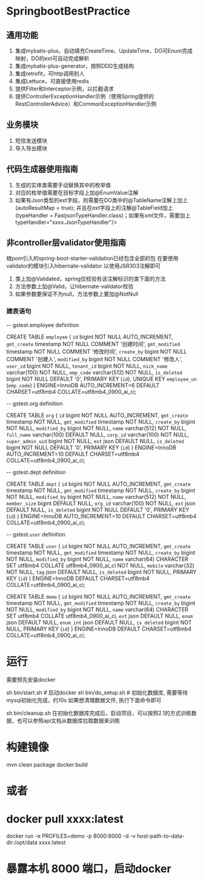 # SpringbootBestPractice

## 通用功能
1. 集成mybatis-plus，自动填充CreateTime、UpdateTime，DO可Enum完成映射，DO的ext可自动完成解析
2. 集成mybatis-plus-generator，按照DDD生成结构
3. 集成retrofit，可http调用别人
4. 集成Lettuce，可直接使用redis
5. 提供Filter和Interceptor示例，以拦截请求
6. 提供ControllerExceptionHandler示例（使用Spring提供的RestControllerAdvice）和CommonExceptionHandler示例

## 业务模块
1. 短信发送模块
2. 导入导出模块

## 代码生成器使用指南
1. 生成的实体类需要手动替换其中的枚举值
2. 对应的枚举值需要在目标字段上加@EnumValue注解
3. 如果有Json类型的ext字段，则需要在DO类中的@TableName注解上加上(autoResultMap = true); 并且在ext字段上的注解@TableField加上(typeHandler =
   FastjsonTypeHandler.class)；如果有xml文件，需要加上typeHandler="xxxx.JsonTypeHandler"/>

## 非controller层validator使用指南

根pom引入的spring-boot-starter-validation已经包含全部的包
在要使用validator的模块引入hibernate-validator 以使用JSR303注解即可

1. 类上加@Validated，spring仅校验有该注解标识的类下面的方法
2. 方法参数上加@Valid，让hibernate-validator校验
3. 如果参数要保证不为null，方法参数上要加@NotNull

### 建表语句

-- gstest.employee definition

CREATE TABLE `employee` (
`id` bigint NOT NULL AUTO_INCREMENT,
`gmt_create` timestamp NOT NULL COMMENT '创建时间',
`gmt_modified` timestamp NOT NULL COMMENT '修改时间',
`create_by` bigint NOT NULL COMMENT '创建人',
`modified_by` bigint NOT NULL COMMENT '修改人',
`user_id` bigint NOT NULL,
`tenant_id` bigint NOT NULL,
`nick_name` varchar(100) NOT NULL,
`emp_code` varchar(512) NOT NULL,
`is_deleted` bigint NOT NULL DEFAULT '0',
PRIMARY KEY (`id`),
UNIQUE KEY `employee_un` (`emp_code`)
) ENGINE=InnoDB AUTO_INCREMENT=6 DEFAULT CHARSET=utf8mb4 COLLATE=utf8mb4_0900_ai_ci;

-- gstest.org definition

CREATE TABLE `org` (
`id` bigint NOT NULL AUTO_INCREMENT,
`gmt_create` timestamp NOT NULL,
`gmt_modified` timestamp NOT NULL,
`create_by` bigint NOT NULL,
`modified_by` bigint NOT NULL,
`name` varchar(512) NOT NULL,
`full_name` varchar(100) DEFAULT NULL,
`corp_id` varchar(100) NOT NULL,
`super_admin_uid` bigint NOT NULL,
`ext` json DEFAULT NULL,
`is_deleted` bigint NOT NULL DEFAULT '0',
PRIMARY KEY (`id`)
) ENGINE=InnoDB AUTO_INCREMENT=10 DEFAULT CHARSET=utf8mb4 COLLATE=utf8mb4_0900_ai_ci;

-- gstest.dept definition

CREATE TABLE `dept` (
`id` bigint NOT NULL AUTO_INCREMENT,
`gmt_create` timestamp NOT NULL,
`gmt_modified` timestamp NOT NULL,
`create_by` bigint NOT NULL,
`modified_by` bigint NOT NULL,
`name` varchar(512) NOT NULL,
`member_size` bigint DEFAULT NULL,
`org_id` varchar(100) NOT NULL,
`ext` json DEFAULT NULL,
`is_deleted` bigint NOT NULL DEFAULT '0',
PRIMARY KEY (`id`)
) ENGINE=InnoDB AUTO_INCREMENT=10 DEFAULT CHARSET=utf8mb4 COLLATE=utf8mb4_0900_ai_ci;

-- gstest.`user` definition

CREATE TABLE `user` (
`id` bigint NOT NULL AUTO_INCREMENT,
`gmt_create` timestamp NOT NULL,
`gmt_modified` timestamp NOT NULL,
`create_by` bigint NOT NULL,
`modified_by` bigint NOT NULL,
`name` varchar(64) CHARACTER SET utf8mb4 COLLATE utf8mb4_0900_ai_ci NOT NULL,
`mobile` varchar(32) NOT NULL,
`tag` json DEFAULT NULL,
`is_deleted` bigint NOT NULL,
PRIMARY KEY (`id`)
) ENGINE=InnoDB DEFAULT CHARSET=utf8mb4 COLLATE=utf8mb4_0900_ai_ci;

CREATE TABLE `demo` (
`id` bigint NOT NULL AUTO_INCREMENT,
`gmt_create` timestamp NOT NULL,
`gmt_modified` timestamp NOT NULL,
`create_by` bigint NOT NULL,
`modified_by` bigint NOT NULL,
`name` varchar(64) CHARACTER SET utf8mb4 COLLATE utf8mb4_0900_ai_ci,
`ext` json DEFAULT NULL,
`enum` json DEFAULT NULL,
`enum_int` json DEFAULT NULL,
`is_deleted` bigint NOT NULL,
PRIMARY KEY (`id`)
) ENGINE=InnoDB DEFAULT CHARSET=utf8mb4 COLLATE=utf8mb4_0900_ai_ci;

# 运行
需要预先安装docker

sh bin/start.sh # 启动docker
sh bin/do_setup.sh # 初始化数据库, 需要等待mysql初始化完成，约10s
如果想清理数据文件, 执行下面命令即可

sh bin/cleanup.sh
在初始化数据库完成后，启动项目，可以按照2.1的方式训练数据，也可以参照api文档从数据库拉取数据来训练

# 构建镜像
mvn clean package docker:build
# 或者
# docker pull xxxx:latest

docker run -e PROFILES=demo -p 8000:8000 -d -v host-path-to-data-dir:/opt/data xxxx:latest
# 暴露本机 8000 端口，启动docker
